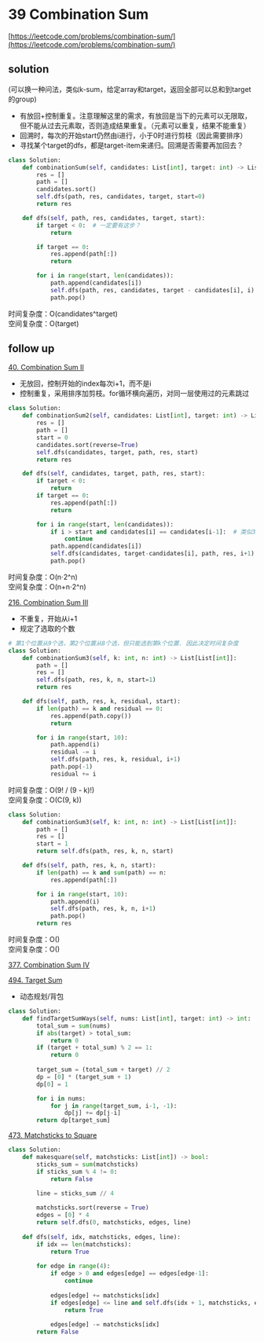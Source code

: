 # 39 Combination Sum
[https://leetcode.com/problems/combination-sum/](https://leetcode.com/problems/combination-sum/)


## solution

(可以换一种问法，类似k-sum，给定array和target，返回全部可以总和到target的group)

- 有放回+控制重复。注意理解这里的需求，有放回是当下的元素可以无限取，但不能从过去元素取，否则造成结果重复。（元素可以重复，结果不能重复）
- 回溯时，每次的开始start仍然由i进行，小于0时进行剪枝（因此需要排序）
- 寻找某个target的dfs，都是target-item来递归。回溯是否需要再加回去？

```python
class Solution:
    def combinationSum(self, candidates: List[int], target: int) -> List[List[int]]:
        res = []
        path = []
        candidates.sort()
        self.dfs(path, res, candidates, target, start=0)
        return res

    def dfs(self, path, res, candidates, target, start):
        if target < 0:  # 一定要有这步？
            return

        if target == 0:
            res.append(path[:])
            return

        for i in range(start, len(candidates)):
            path.append(candidates[i])
            self.dfs(path, res, candidates, target - candidates[i], i)  # 有放回i, 无放回i+1
            path.pop()
```
时间复杂度：O(candidates^target) <br>
空间复杂度：O(target)


## follow up

[40. Combination Sum II](https://leetcode.com/problems/combination-sum-ii/)
- 无放回，控制开始的index每次i+1，而不是i
- 控制重复，采用排序加剪枝。for循环横向遍历，对同一层使用过的元素跳过

```python
class Solution:
    def combinationSum2(self, candidates: List[int], target: int) -> List[List[int]]:
        res = []
        path = []
        start = 0
        candidates.sort(reverse=True)
        self.dfs(candidates, target, path, res, start)
        return res

    def dfs(self, candidates, target, path, res, start):
        if target < 0:
            return
        if target == 0:
            res.append(path[:])
            return

        for i in range(start, len(candidates)):
            if i > start and candidates[i] == candidates[i-1]:  # 类似3sum中的控制重复
                continue
            path.append(candidates[i])
            self.dfs(candidates, target-candidates[i], path, res, i+1)
            path.pop()
```
时间复杂度：O(n⋅2^n) <br>
空间复杂度：O(n+n⋅2^n)


[216. Combination Sum III](https://leetcode.com/problems/combination-sum-iii/)
- 不重复，开始从i+1
- 规定了选取的个数

```python
# 第1个位置从9个选，第2个位置从8个选，但只能选到第k个位置. 因此决定时间复杂度
class Solution:
    def combinationSum3(self, k: int, n: int) -> List[List[int]]:
        path = []
        res = []
        self.dfs(path, res, k, n, start=1)
        return res

    def dfs(self, path, res, k, residual, start):
        if len(path) == k and residual == 0:
            res.append(path.copy())
            return

        for i in range(start, 10):
            path.append(i)
            residual -= i
            self.dfs(path, res, k, residual, i+1)
            path.pop(-1)
            residual += i
```
时间复杂度：O(9! / (9 - k)!) <br>
空间复杂度：O(C(9, k))


```python
class Solution:
    def combinationSum3(self, k: int, n: int) -> List[List[int]]:
        path = []
        res = []
        start = 1
        return self.dfs(path, res, k, n, start)

    def dfs(self, path, res, k, n, start):
        if len(path) == k and sum(path) == n:
            res.append(path[:])

        for i in range(start, 10):
            path.append(i)
            self.dfs(path, res, k, n, i+1)
            path.pop()
        return res
```
时间复杂度：O() <br>
空间复杂度：O()


[377. Combination Sum IV](../09_dynamic_program/377%20Combination%20Sum%20IV.md)



[494. Target Sum](https://leetcode.com/problems/target-sum/)
- 动态规划/背包
```python
class Solution:
    def findTargetSumWays(self, nums: List[int], target: int) -> int:
        total_sum = sum(nums)
        if abs(target) > total_sum:
            return 0
        if (target + total_sum) % 2 == 1:
            return 0
        
        target_sum = (total_sum + target) // 2
        dp = [0] * (target_sum + 1)
        dp[0] = 1

        for i in nums:
            for j in range(target_sum, i-1, -1):
                dp[j] += dp[j-i]
        return dp[target_sum]
```

[473. Matchsticks to Square](https://leetcode.com/problems/matchsticks-to-square/description/)
```python
class Solution:
    def makesquare(self, matchsticks: List[int]) -> bool:
        sticks_sum = sum(matchsticks)
        if sticks_sum % 4 != 0:
            return False
        
        line = sticks_sum // 4

        matchsticks.sort(reverse = True)
        edges = [0] * 4
        return self.dfs(0, matchsticks, edges, line)
    
    def dfs(self, idx, matchsticks, edges, line):
        if idx == len(matchsticks):
            return True
        
        for edge in range(4):
            if edge > 0 and edges[edge] == edges[edge-1]:
                continue
            
            edges[edge] += matchsticks[idx]
            if edges[edge] <= line and self.dfs(idx + 1, matchsticks, edges, line):
                return True
            
            edges[edge] -= matchsticks[idx]
        return False
```
